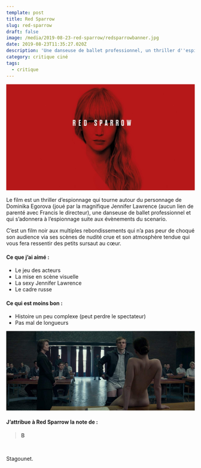 ```yaml
---
template: post
title: Red Sparrow
slug: red-sparrow
draft: false
image: /media/2019-08-23-red-sparrow/redsparrowbanner.jpg
date: 2019-08-23T11:35:27.020Z
description: 'Une danseuse de ballet professionnel, un thriller d''espionnage, un film noir.'
category: critique ciné
tags:
  - critique
---
```


![](/media/2019-08-23-red-sparrow/redsparrowbanner.jpg)

Le film est un thriller d’espionnage qui tourne autour du personnage de Dominika Egorova (joué par la magnifique Jennifer Lawrence (aucun lien de parenté avec Francis le directeur), une danseuse de ballet professionnel et qui s’adonnera à l’espionnage suite aux évènements du scenario.

C’est un film noir aux multiples rebondissements qui n’a pas peur de choqué son audience via ses scènes de nudité crue et son atmosphère tendue qui vous fera ressentir des petits sursaut au cœur.

#### Ce que j’ai aimé :

- Le jeu des acteurs
- La mise en scène visuelle
- La sexy Jennifer Lawrence
- Le cadre russe

#### Ce qui est moins bon :

- Histoire un peu complexe (peut perdre le spectateur)
- Pas mal de longueurs

![image red sparrow](/media/2019-08-23-red-sparrow/redsparrow02.jpg "image red sparrow")

#### J’attribue à Red Sparrow la note de :
<blockquote>
  <b>B</b>
</blockquote>

<br />

<p class="float-right">Stagounet.</p>
